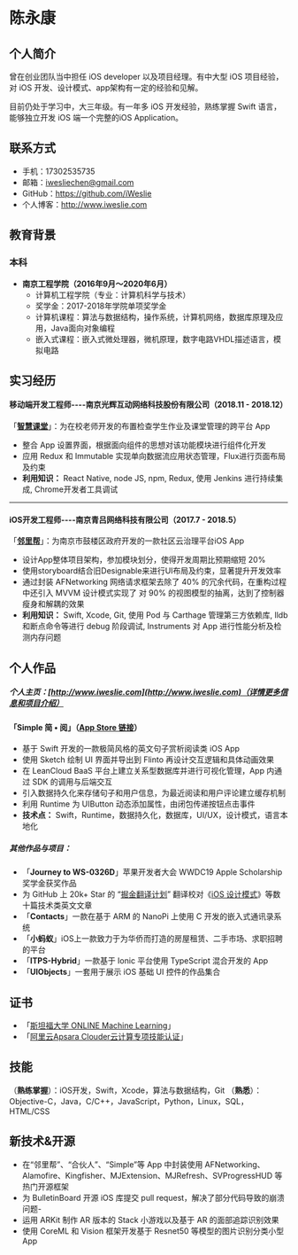 # 陈永康

## 个人简介

曾在创业团队当中担任 iOS developer 以及项目经理。有中大型 iOS 项目经验，对 iOS 开发、设计模式、app架构有一定的经验和见解。

目前仍处于学习中，大三年级。有一年多 iOS 开发经验，熟练掌握 Swift 语言，能够独立开发 iOS 端一个完整的iOS Application。

## 联系方式

- 手机：17302535735
- 邮箱：iwesliechen@gmail.com
- GitHub：https://github.com/iWeslie
- 个人博客：http://www.iweslie.com

## 教育背景

### 本科

- **南京工程学院（2016年9月～2020年6月）**
  - 计算机工程学院（专业：计算机科学与技术）
  - 奖学金：2017-2018年学院单项奖学金
  - 计算机课程：算法与数据结构，操作系统，计算机网络，数据库原理及应用，Java面向对象编程
  - 嵌入式课程：嵌入式微处理器，微机原理，数字电路VHDL描述语言，模拟电路

## 实习经历

#### 移动端开发工程师----南京光辉互动网络科技股份有限公司（2018.11  -  2018.12）

「[**智慧课堂**](https://www.yice365.com/indexWeb.html)」：为在校老师开发的布置检查学生作业及课堂管理的跨平台 App

- 整合 App 设置界面，根据面向组件的思想对该功能模块进行组件化开发
- 应用 Redux 和 Immutable 实现单向数据流应用状态管理，Flux进行页面布局及约束
- **利用知识：** React Native, node JS, npm, Redux, 使用 Jenkins 进行持续集成, Chrome开发者工具调试

------

#### iOS开发工程师----南京青吕网络科技有限公司（2017.7  -  2018.5）

「[**邻里帮**](https://itunes.apple.com/cn/app/%E9%82%BB%E9%87%8C%E5%B8%AE-%E7%A4%BE%E5%8C%BA%E4%BA%91%E6%B2%BB%E7%90%86%E5%B9%B3%E5%8F%B0/id1316363309?l=en&mt=8)」：为南京市鼓楼区政府开发的一款社区云治理平台iOS App

- 设计App整体项目架构，参加模块划分，使得开发周期比预期缩短 20%
- 使用storyboard结合旧Designable来进行UI布局及约束，显著提升开发效率
- 通过封装 AFNetworking ⽹络请求框架去除了 40% 的冗余代码，在重构过程中还引⼊ MVVM 设计模式实现了 对 90% 的视图模型的抽离，达到了控制器瘦身和解耦的效果
- **利用知识：** Swift, Xcode, Git, 使用 Pod 与 Carthage 管理第三方依赖库, lldb 和断点命令等进行 debug 阶段调试, Instruments 对 App 进行性能分析及检测内存问题

## 个人作品

##### 个人主页：[http://www.iweslie.com](http://www.iweslie.com)（详情更多信息和项目介绍）

#### 「**Simple  简 • 阅**」（[App Store 链接](https://itunes.apple.com/cn/app/simplereader/id1442458071?l=en&mt=8)）

- 基于 Swift 开发的一款极简风格的英文句子赏析阅读类 iOS App
- 使用 Sketch 绘制 UI 界面并导出到 Flinto 再设计交互逻辑和具体动画效果 
- 在 LeanCloud  BaaS 平台上建立关系型数据库并进行可视化管理，App 内通过 SDK 的调用与后端交互
- 引入数据持久化来存储句子和用户信息，为最近阅读和用户评论建立缓存机制
- 利用 Runtime 为 UIButton 动态添加属性，由闭包传递按钮点击事件
- **技术点：** Swift，Runtime，数据持久化，数据库，UI/UX，设计模式，语言本地化

##### 其他作品与项目：

- 「**Journey to WS-0326D**」苹果开发者大会 WWDC19 Apple Scholarship 奖学金获奖作品
- 为 GitHub 上 20k+ Star 的 “[掘金翻译计划](https://github.com/xitu/gold-miner)” 翻译校对《[iOS 设计模式](https://juejin.im/user/5bc836776fb9a05d1478541e/posts)》等数十篇技术类英文文章
- 「**Contacts**」一款在基于 ARM 的 NanoPi 上使用 C 开发的嵌入式通讯录系统
- 「**小蚂蚁**」iOS上一款致力于为华侨而打造的房屋租赁、二手市场、求职招聘的平台
- 「**ITPS-Hybrid**」一款基于 Ionic 平台使用 TypeScript 混合开发的 App
- 「**UlObjects**」一套用于展示 iOS 基础 UI 控件的作品集合

## 证书

- 「[斯坦福大学 ONLINE Machine Learning](http://iweslie.com/ML%20certification.pdf)」
- 「[阿里云Apsara Clouder云计算专项技能认证](http://iweslie.com/ali_cloud_certificate.jpg)」

## 技能

（**熟练掌握**）：iOS开发，Swift，Xcode，算法与数据结构，Git
（**熟悉**）：Objective-C，Java，C/C++，JavaScript，Python，Linux，SQL，HTML/CSS

## 新技术&开源

- 在“邻里帮”、“合伙人”、“Simple”等 App 中封装使用 AFNetworking、Alamofire、Kingfisher、MJExtension、MJRefresh、SVProgressHUD 等热门开源框架
- 为 BulletinBoard 开源 iOS 库提交 pull request，解决了部分代码导致的崩溃问题-
- 运用 ARKit 制作 AR 版本的 Stack 小游戏以及基于 AR 的面部追踪识别效果
- 使用 CoreML 和 Vision 框架开发基于 Resnet50 等模型的图片识别分类小型 App